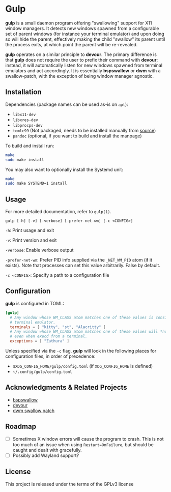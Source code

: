 # Gulp

**gulp** is a small daemon program offering "swallowing" support for X11 window
managers. It detects new windows spawned from a configurable set of parent
windows (for instance your terminal emulator) and upon doing so will hide the
parent, effectively making the child "swallow" its parent until the process
exits, at which point the parent will be re-revealed.

**gulp** operates on a similar principle to **devour**. The primary difference
is that **gulp** does not require the user to prefix their command with
**devour**; instead, it will automatically listen for new windows spawned from
terminal emulators and act accordingly. It is essentially **bspswallow** or
**dwm** with a swallow-patch, with the exception of being window manager
agnostic.

## Installation

Dependencies (package names can be used as-is on `apt`):

- `libx11-dev`
- `libxres-dev`
- `libprocps-dev`
- `tomlc99` (Not packaged, needs to be installed manually from
  [source](https://github.com/cktan/tomlc99#building-and-installing))
- `pandoc` (optional, if you want to build and install the manpage)


To build and install run:

```bash
make
sudo make install
```

You may also want to optionally install the Systemd unit:

```bash
make
sudo make SYSTEMD=1 install
```

## Usage

For more detailed documentation, refer to `gulp(1)`.

```
gulp [-h] [-v] [-verbose] [-prefer-net-wm] [-c <CONFIG>]
```

`-h`: Print usage and exit

`-v`: Print version and exit

`-verbose`: Enable verbose output

`-prefer-net-wm`: Prefer PID info supplied via the `_NET_WM_PID` atom (if it
exists). Note that processes can set this value arbitrarily. False by default.

`-c <CONFIG>`: Specify a path to a configuration file

## Configuration

**gulp** is configured in TOML:

```toml
[gulp]
  # Any window whose WM_CLASS atom matches one of these values is considered a
  # terminal emulator.
  terminals = [ "kitty", "st", "Alacritty" ]
  # Any window whose WM_CLASS atom matches one of these values will *not* be swalloed,
  # even when execd from a terminal.
  exceptions = [ "Zathura" ]
```

Unless specified via the `-c` flag, **gulp** will look in the following places
for configuration files, in order of precedence:

- `$XDG_CONFIG_HOME/gulp/config.toml` (if `XDG_CONFIG_HOME` is defined)
- `~/.config/gulp/config.toml`

## Acknowledgments & Related Projects

- [bspswallow](https://github.com/JopStro/bspswallow)
- [devour](https://github.com/salman-abedin/devour)
- [dwm swallow patch](https://dwm.suckless.org/patches/swallow)

## Roadmap

- [ ] Sometimes X window errors will cause the program to crash. This is not
  too much of an issue when using `Restart=OnFailure`, but should be caught and
  dealt with gracefully.
- [ ] Possibly add Wayland support?

## License

This project is released under the terms of the GPLv3 license
